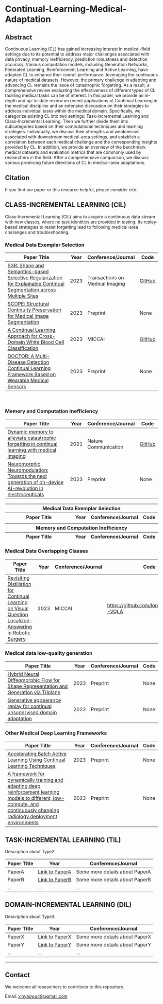# Continual-Learning-Medical-Adaptation

## Abstract
Continuous Learning (CL) has gained increasing interest in medical-field settings due to its potential to address major challenges associated with data privacy, memory inefficiency, prediction robustness and detection accuracy. Various computation models, including Generation Networks, Federated Learning, Reinforcement Learning and Active Learning, have adapted CL to enhance their overall performance, leveraging the continuous nature of medical datasets. However, the primary challenge in adapting and advancing CL remains the issue of catastrophic forgetting. As a result, a comprehensive review evaluating the effectiveness of different types of CL tackling medical tasks can be of interest. In this paper, we provide an in-depth and up-to-date review on recent applications of Continual Learning in the medical discipline and an extensive discussion on their strategies to address individual tasks within the medical domain. Specifically, we categorize existing CL into two settings: Task-Incremental Learning and Class-Incremental Learning. Then we further divide them into subcategories based on their computational techniques and learning strategies. Individually, we discuss their strengths and weaknesses associated with downstream medical-area settings, and establish a correlation between each medical challenge and the corresponding insights provided by CL. In addition, we provide an overview of the benchmark medical datasets and evaluation metrics that are commonly used by researchers in the field. After a comprehensive comparison, we discuss various promising future directions of CL in medical-area adaptations. 


## Citation
If you find our paper or this resource helpful, please consider cite: 


## CLASS-INCREMENTAL LEARNING (CIL)
Class-Incremental Learning (CIL) aims to acquire a continuous data stream with new classes, where no task identities are provided in testing. Its replay-based strategies to resist forgetting lead to following medical-area challenges and troubleshooting.

### Medical Data Exemplar Selection
<table>
  <thead>
    <tr>
      <th style="width:60%">Paper Title</th>
      <th style="width:10%">Year</th>
      <th style="width:20%">Conference/Journal</th>
      <th style="width:10%">Code</th>
    </tr>
  </thead>
  <tbody>
    <tr>
      <td><a href="https://ieeexplore.ieee.org/stamp/stamp.jsp?tp=&arnumber=10078916">S3R: Shape and Semantics-based Selective Regularization for Explainable Continual Segmentation across Multiple Sites</a></td>
      <td>2023</td>
      <td>Transactions on Medical Imaging</td>
      <td><a href="https://github.com/jingyzhang/S3R">GitHub</a></td>
    </tr>
    <tr>
      <td><a href="https://arxiv.org/abs/2304.14572">SCOPE: Structural Continuity Preservation for Medical Image Segmentation</a></td>
      <td>2023</td>
      <td>Preprint</td>
      <td>None</td>
    </tr>
    <tr>
      <td><a href="https://link.springer.com/chapter/10.1007/978-3-031-45857-6_14">A Continual Learning Approach for Cross-Domain White Blood Cell Classification</a></td>
      <td>2023</td>
      <td>MICCAI</td>
      <td><a href="https://github.com/marrlab/UACL">GitHub</a></td>
    </tr>
    <tr>
      <td><a href="https://arxiv.org/pdf/2305.05738.pdf">DOCTOR: A Multi-Disease Detection Continual Learning Framework Based on Wearable Medical Sensors</a></td>
      <td>2023</td>
      <td>Preprint</td>
      <td>None</td>
    </tr>
  </tbody>
</table>

<br>

### Memory and Computation Inefficiency
<table>
  <thead>
    <tr>
      <th style="width:60%">Paper Title</th>
      <th style="width:10%">Year</th>
      <th style="width:20%">Conference/Journal</th>
      <th style="width:10%">Code</th>
    </tr>
  </thead>
  <tbody>
    <tr>
      <td><a href="https://www.nature.com/articles/s41467-021-25858-z">Dynamic memory to alleviate catastrophic forgetting in continual learning with medical imaging</a></td>
      <td>2021</td>
      <td>Nature Communication</td>
      <td><a href="https://github.com/cirmuw/dynamicmemory">GitHub</a></td>
    </tr>
    <tr>
      <td><a href="https://arxiv.org/abs/2307.12471">Neuromorphic Neuromodulation: Towards the next generation of on-device AI-revolution in electroceuticals</a></td>
      <td>2023</td>
      <td>Preprint</td>
      <td>None</td>
    </tr>
  </tbody>
</table>

<table>
  <colgroup>
    <col style="width:60%">
    <col style="width:10%">
    <col style="width:20%">
    <col style="width:10%">
  </colgroup>
  <thead>
    <tr>
      <th colspan="4">Medical Data Exemplar Selection</th>
    </tr>
    <tr>
      <th>Paper Title</th>
      <th>Year</th>
      <th>Conference/Journal</th>
      <th>Code</th>
    </tr>
  </thead>
  <tbody>
    <!-- First Table Data Here -->
    <!-- ... -->
  </tbody>
  <thead>
    <tr>
      <td colspan="4"></td> <!-- Blank row for spacing -->
    </tr>
    <tr>
      <th colspan="4">Memory and Computation Inefficiency</th>
    </tr>
    <tr>
      <th>Paper Title</th>
      <th>Year</th>
      <th>Conference/Journal</th>
      <th>Code</th>
    </tr>
  </thead>
  <tbody>
    <!-- Second Table Data Here -->
    <!-- ... -->
  </tbody>
</table>

### Medical Data Overlapping Classes
| Paper Title | Year | Conference/Journal | Code 
|-----------------------------------------------------------------------------------------------------|------|-----------------|-----------------------------------------------------------------------------------------|
| [Revisiting Distillation for Continual Learning on Visual Question Localized-Answering in Robotic Surgery](https://arxiv.org/pdf/2307.12045.pdf) | 2023 | MICCAI | https://github.com/longbai1006/CS-VQLA

### Medical data low-quality generation
| Paper Title | Year | Conference/Journal | Code 
|-----------------------------------------------------------------------------------------------------|------|-----------------|-----------------------------------------------------------------------------------------|
| [Hybrid Neural Diffeomorphic Flow for Shape Representation and Generation via Triplane](https://arxiv.org/pdf/2307.01957.pdf) | 2023 | Preprint | None        |
| [Generative appearance replay for continual unsupervised domain adaptation](https://arxiv.org/pdf/2301.01211.pdf) | 2023 | Preprint | None        |

### Other Medical Deep Learning Frameworks
| Paper Title | Year | Conference/Journal | Code 
|-----------------------------------------------------------------------------------------------------|------|-----------------|-----------------------------------------------------------------------------------------|
| [Accelerating Batch Active Learning Using Continual Learning Techniques](https://www.researchgate.net/publication/370687872_Accelerating_Batch_Active_Learning_Using_Continual_Learning_Techniques) | 2023 | Preprint | None        |
| [A framework for dynamically training and adapting deep reinforcement learning models to different, low-compute, and continuously changing radiology deployment environments](https://arxiv.org/pdf/2306.05310.pdf) | 2023 | Preprint | None        |

## TASK-INCREMENTAL LEARNING (TIL)
Description about Type2.

| Paper Title | Year | Conference/Journal
|------------|------|-----------------|
| PaperA     | [Link to PaperA](#) | Some more details about PaperA |
| PaperB     | [Link to PaperB](#) | Some more details about PaperB |
| ...        | ...  | ...             |

## DOMAIN-INCREMENTAL LEARNING (DIL)
Description about Type3.

| Paper Title | Year | Conference/Journal
|------------|------|-----------------|
| PaperX     | [Link to PaperX](#) | Some more details about PaperX |
| PaperY     | [Link to PaperY](#) | Some more details about PaperY |
| ...        | ...  | ...             |

---

## Contact
We welcome all researchers to contribute to this repository.

Email: xinyaowu49@gmail.com




